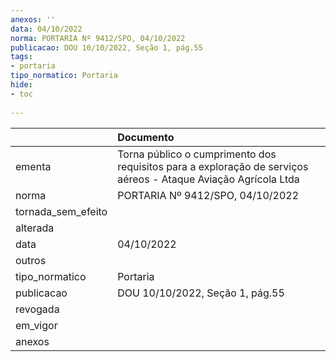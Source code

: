 ```yaml
---
anexos: ''
data: 04/10/2022
norma: PORTARIA Nº 9412/SPO, 04/10/2022
publicacao: DOU 10/10/2022, Seção 1, pág.55
tags:
- portaria
tipo_normatico: Portaria
hide: 
- toc 
 
---
```


|                    | Documento                                                                                                      |
|:-------------------|:---------------------------------------------------------------------------------------------------------------|
| ementa             | Torna público o cumprimento dos requisitos para a exploração de serviços aéreos - Ataque Aviação Agrícola Ltda |
| norma              | PORTARIA Nº 9412/SPO, 04/10/2022                                                                               |
| tornada_sem_efeito |                                                                                                                |
| alterada           |                                                                                                                |
| data               | 04/10/2022                                                                                                     |
| outros             |                                                                                                                |
| tipo_normatico     | Portaria                                                                                                       |
| publicacao         | DOU 10/10/2022, Seção 1, pág.55                                                                                |
| revogada           |                                                                                                                |
| em_vigor           |                                                                                                                |
| anexos             |                                                                                                                |